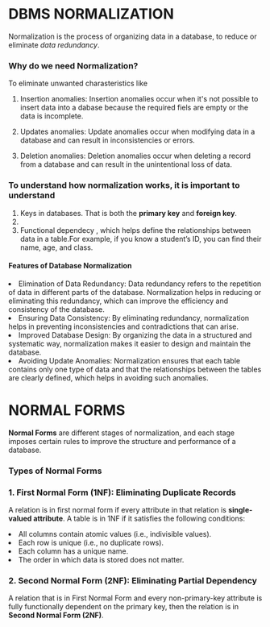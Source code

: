 # DBMS NORMALIZATION
Normalization is the process of organizing data in a database, to reduce or eliminate <em> data redundancy</em>.

### Why do we need Normalization?
To eliminate unwanted charasteristics like 

1. Insertion anomalies: Insertion anomalies occur when it's not possible to insert data into a dabase because the required fiels are empty or the data is incomplete.

2. Updates anomalies: Update anomalies occur when modifying data in a database and can result in inconsistencies or errors.

3. Deletion anomalies: Deletion anomalies occur when deleting a record from a database and can result in the unintentional loss of data.

### To understand how normalization works, it is important to understand 
1. Keys in databases. That is both the **primary key** and **foreign key**.
2. 
3. Functional dependecy , which helps define the relationships between data in a table.For example, if you know a student’s ID, you can find their name, age, and class. 

#### Features of Database Normalization
<li>
Elimination of Data Redundancy: Data redundancy refers to the repetition of data in different parts of the database. Normalization helps in reducing or eliminating this redundancy, which can improve the efficiency and consistency of the database.</li>
<li>Ensuring Data Consistency:  By eliminating redundancy, normalization helps in preventing inconsistencies and contradictions that can arise.</li>
<li> Improved Database Design: By organizing the data in a structured and systematic way, normalization makes it easier to design and maintain the database.</li>
<li> Avoiding Update Anomalies: Normalization ensures that each table contains only one type of data and that the relationships between the tables are clearly defined, which helps in avoiding such anomalies.</li>


# NORMAL FORMS
**Normal Forms** are different stages of normalization, and each stage imposes certain rules to improve the structure and performance of a database.

### Types of Normal Forms
### 1. First Normal Form (1NF): Eliminating Duplicate Records
  A relation is in first normal form if every attribute in that relation is <b>single-valued attribute</b>. 
  A table is in 1NF if it satisfies the following conditions:
  <li>All columns contain atomic values (i.e., indivisible values).</li>
  <li>Each row is unique (i.e., no duplicate rows).</li>
  <li>Each column has a unique name.</li>
  <li>The order in which data is stored does not matter.</li>

### 2. Second Normal Form (2NF): Eliminating Partial Dependency
  A relation that is in First Normal Form and every non-primary-key attribute is fully functionally dependent on the primary key, then the relation is in <b>Second Normal Form (2NF)</b>.
  
